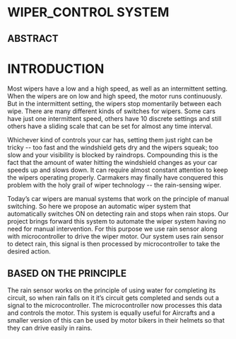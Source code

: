 # WIPER_CONTROL SYSTEM 

## ABSTRACT
#  INTRODUCTION 

Most wipers have a low and a high speed, as well as an intermittent setting. When the wipers are on low and high speed, the motor runs continuously. 
But in the intermittent setting, the wipers stop momentarily between each wipe. There are many different kinds of switches for wipers. 
Some cars have just one intermittent speed, others have 10 discrete settings and still others have a sliding scale that can be set for almost any time interval.

Whichever kind of controls your car has, setting them just right can be tricky -- too fast and the windshield gets dry and the wipers squeak; too slow and your visibility is blocked by raindrops. Compounding this is the fact that the amount of water hitting the windshield changes as your car speeds up and slows down. It can require almost constant attention to keep the wipers operating properly. 
Carmakers may finally have conquered this problem with the holy grail of wiper technology -- the rain-sensing wiper.

Today’s car wipers are manual systems that work on the principle of manual switching.
So here we propose an automatic wiper system that automatically switches ON on detecting rain and stops when rain stops. 
Our project brings forward this system to automate the wiper system having no need for manual intervention. For this purpose we use rain sensor along with microcontroller to drive the wiper motor. 
Our system uses rain sensor to detect rain, this signal is then processed by microcontroller to take the desired action. 

##  BASED ON THE PRINCIPLE 

The rain sensor works on the principle of using water for completing its circuit, so when rain falls on it it’s circuit gets completed and sends out a signal to the microcontroller. 
The microcontroller now processes this data and controls the motor.
This system is equally useful for Aircrafts and a smaller version of this can be used by motor bikers in their helmets so that they can drive easily in rains.
